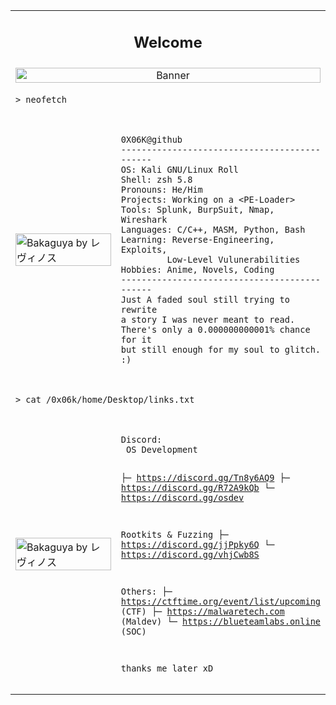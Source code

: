 <table>
  <tr>
    <td colspan="2" align="center">
      <h2>Welcome</h2>
    </td>
  </tr>
  <tr>
    <td colspan="2" align="center">
      <img src="https://github.com/user-attachments/assets/f0876646-da58-4a70-9f27-3df196de87e8" alt="Banner" width="100%"/>
    </td>
  </tr>
  <tr>
    <td colspan="2">
      <pre><code>> neofetch</code></pre>
    </td>
  </tr>
  <!-- Row 1: 40% image + 60% profile -->
  <tr>
    <td width="40%">
      <img src="https://github.com/user-attachments/assets/f497836b-10c7-4b00-bc38-04e9735249a6" alt="Bakaguya by レヴィノス" width="100%">
    </td>
    <td width="60%">
      <pre><code>
0X06K@github
---------------------------------------------
OS: Kali GNU/Linux Roll
Shell: zsh 5.8
Pronouns: He/Him
Projects: Working on a &lt;PE-Loader&gt;
Tools: Splunk, BurpSuit, Nmap, Wireshark
Languages: C/C++, MASM, Python, Bash
Learning: Reverse-Engineering, Exploits,
         Low-Level Vulunerabilities
Hobbies: Anime, Novels, Coding
---------------------------------------------
Just A faded soul still trying to rewrite
a story I was never meant to read.
There's only a 0.000000000001% chance for it
but still enough for my soul to glitch.
:)
      </code></pre>
    </td>
  </tr>
  <tr>
    <td colspan="2">
      <pre><code>> cat /0x06k/home/Desktop/links.txt</code></pre>
    </td>
  </tr>
  <!-- Row 2: 60% image + 40% communities list -->
  <tr>
    <td width="40%">
      <img src="https://github.com/user-attachments/assets/eca08407-f6a8-4fa9-a436-14e85b6b47ee" alt="Bakaguya by レヴィノス" width="100%">
    </td>
    <td width="60%">
<pre><code>
Discord:
 OS Development
	
├─ https://discord.gg/Tn8y6AQ9
├─ https://discord.gg/R72A9kQb
└─ https://discord.gg/osdev
	
 Rootkits & Fuzzing
├─ https://discord.gg/jjPpky6Q
└─ https://discord.gg/vhjCwb8S

Others:
├─ https://ctftime.org/event/list/upcoming (CTF)
├─ https://malwaretech.com (Maldev)
└─ https://blueteamlabs.online (SOC)

thanks me later xD
</code></pre>


</td>
</table>
